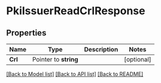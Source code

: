 # PkiIssuerReadCrlResponse


## Properties

Name | Type | Description | Notes
------------ | ------------- | ------------- | -------------
**Crl** | Pointer to **string** |  | [optional] 





[[Back to Model list]](../README.md#documentation-for-models) [[Back to API list]](../README.md#documentation-for-api-endpoints) [[Back to README]](../README.md)


